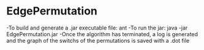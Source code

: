 # EdgePermutation
-To build and generate a .jar executable file: ant
-To run the jar: java -jar EdgePermutation.jar
-Once the algorithm has terminated, a log is generated and the graph of the switchs of the permutations is saved with a .dot file